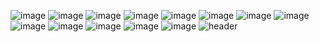 
<!--
**rlaehd12/rlaehd12** is a ✨ _special_ ✨ repository because its `README.md` (this file) appears on your GitHub profile.

Here are some ideas to get you started:

- 🔭 I’m currently working on ...
- 🌱 I’m currently learning ...
- 👯 I’m looking to collaborate on ...
- 🤔 I’m looking for help with ...
- 💬 Ask me about ...
- 📫 How to reach me: ...
- 😄 Pronouns: ...
- ⚡ Fun fact: ...
-->
![image](https://indify.co/weatherIcons/s02n.svg)
 ![image](https://indify.co/weatherIcons/s02n.svg)
 ![image](https://indify.co/weatherIcons/s02n.svg)
 ![image](https://indify.co/weatherIcons/s02n.svg)
 ![image](https://indify.co/weatherIcons/s02n.svg)
 ![image](https://indify.co/weatherIcons/s02n.svg)
 ![image](https://indify.co/weatherIcons/s02n.svg)
 ![image](https://indify.co/weatherIcons/s02n.svg)
 ![image](https://indify.co/weatherIcons/s02n.svg)
 ![image](https://indify.co/weatherIcons/s02n.svg)
 ![image](https://indify.co/weatherIcons/s02n.svg)
 ![image](https://indify.co/weatherIcons/s02n.svg)
 ![image](https://indify.co/weatherIcons/s02n.svg)
![header](https://capsule-render.vercel.app/api?type=cylinder&color=auto&height=300&section=header&text=✨어려워✨&fontSize=90&animation=twinkling&fontColor=d6ace6)
